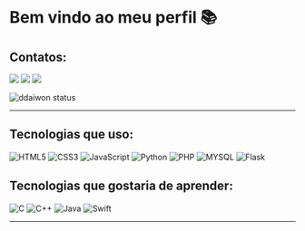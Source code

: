 
# Bem vindo ao meu perfil  📚

## Contatos:
<a href="https://www.linkedin.com/in/lucas-costa-a49a01219/" target="_blank"><img src='https://img.shields.io/badge/LinkedIn-000000?style=for-the-badge&logo=linkedin&logoColor=white'></a>
<a href="https://www.instagram.com/_lucasfdc/" target="_blank"><img src='https://img.shields.io/badge/Instagram-000000?style=for-the-badge&logo=instagram&logoColor=white'></a>
<a href="https://mail.google.com/mail/u/0/?fs=1&to=lfcosta0804@gmail.com&su=&body=&bcc=&tf=cm" target="_blank"><img src='https://img.shields.io/badge/Gmail-000000?style=for-the-badge&logo=gmail&logoColor=white'></a>

![ddaiwon status](https://github-readme-stats.vercel.app/api?username=ddaiwon&show_icons=true&theme=dark)
<hr>

## Tecnologias que uso:
<div style="display: inline_block">
   <img align="center" alt="HTML5" src="https://img.shields.io/badge/HTML5-000000?style=for-the-badge&logo=html5&logoColor=white" />
   <img align="center" alt="CSS3" src="https://img.shields.io/badge/CSS3-000000?style=for-the-badge&logo=css3&logoColor=white" />
   <img align="center" alt="JavaScript" src="https://img.shields.io/badge/JavaScript-000000?style=for-the-badge&logo=javascript&logoColor=black"/>
   <img align="center" alt="Python" src="https://img.shields.io/badge/Python-000000?style=for-the-badge&logo=python&logoColor=white"/>
   <img align="center" alt="PHP" src="https://img.shields.io/badge/PHP-000000?style=for-the-badge&logo=php&logoColor=white"/>
   <img align="center" alt="MYSQL" src="https://img.shields.io/badge/MySQL-000000?style=for-the-badge&logo=mysql&logoColor=white"/>
   <img align="center" alt="Flask" src="https://img.shields.io/badge/Flask-000000?style=for-the-badge&logo=flask&logoColor=white"/>
</div>

## Tecnologias que gostaria de aprender:
<div style="display: inline_block">
   <img align="center" alt="C" src="https://img.shields.io/badge/C-000000?style=for-the-badge&logo=c&logoColor=white"/>
   <img align="center" alt="C++" src="https://img.shields.io/badge/C%2B%2B-000000?style=for-the-badge&logo=c%2B%2B&logoColor=white"/>
   <img align="center" alt="Java" src="https://img.shields.io/badge/Java-000000?style=for-the-badge&logo=java&logoColor=white"/>
   <img align="center" alt="Swift" src="https://img.shields.io/badge/Swift-000000?style=for-the-badge&logo=swift&logoColor=white"/>
</div>
<hr>

